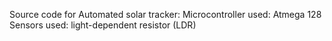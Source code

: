 Source code for Automated solar tracker:
Microcontroller used: Atmega 128
Sensors used: light-dependent resistor (LDR) 
